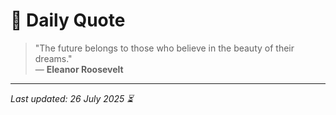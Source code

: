 # 📜 Daily Quote

> "The future belongs to those who believe in the beauty of their dreams."  
> — **Eleanor Roosevelt**

---

_Last updated: 26 July 2025 ⏳_
